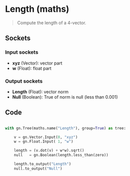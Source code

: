 # Length (maths)

> Compute the length of a 4-vector.

## Sockets

### Input sockets

- **xyz** (Vector): vector part
- **w** (Float): float part

### Output sockets

- **Length** (Float): vector norm
- **Null** (Boolean): True of norm is null (less than 0.001)

## Code

``` python

with gn.Tree(maths.name("Length"), group=True) as tree:

    v = gn.Vector.Input(0, "xyz")
    w = gn.Float.Input( 1, "w")

    length = (v.dot(v) + w*w).sqrt()
    null   = gn.Boolean(length.less_than(zero))

    length.to_output("Length")
    null.to_output("Null")

```
